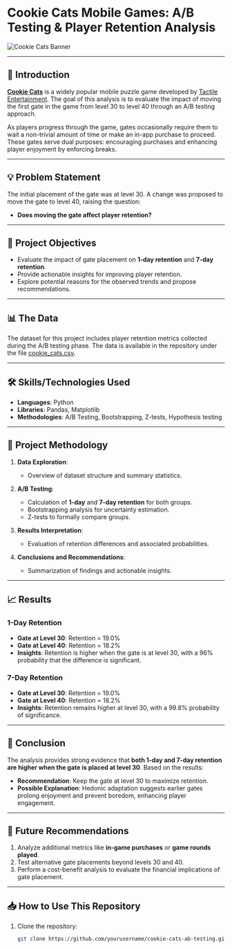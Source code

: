 # Cookie Cats Mobile Games: A/B Testing & Player Retention Analysis

![Cookie Cats Banner](path_to_your_image.jpg)

---

## 📖 Introduction

[**Cookie Cats**](https://www.google.com/url?q=https%3A%2F%2Fwww.facebook.com%2Fcookiecatsgame) is a widely popular mobile puzzle game developed by [Tactile Entertainment](https://www.google.com/url?q=http%3A%2F%2Ftactile.dk%2F). The goal of this analysis is to evaluate the impact of moving the first gate in the game from level 30 to level 40 through an A/B testing approach.

As players progress through the game, gates occasionally require them to wait a non-trivial amount of time or make an in-app purchase to proceed. These gates serve dual purposes: encouraging purchases and enhancing player enjoyment by enforcing breaks.

---

## 💡 Problem Statement

The initial placement of the gate was at level 30. A change was proposed to move the gate to level 40, raising the question:

- **Does moving the gate affect player retention?**

---

## 🎯 Project Objectives

- Evaluate the impact of gate placement on **1-day retention** and **7-day retention**.
- Provide actionable insights for improving player retention.
- Explore potential reasons for the observed trends and propose recommendations.

---

## 📊 The Data

The dataset for this project includes player retention metrics collected during the A/B testing phase. The data is available in the repository under the file [cookie_cats.csv](link_to_dataset).

---

## 🛠️ Skills/Technologies Used

- **Languages**: Python
- **Libraries**: Pandas, Matplotlib
- **Methodologies**: A/B Testing, Bootstrapping, Z-tests, Hypothesis testing

---

## 📐 Project Methodology

1. **Data Exploration**:
   - Overview of dataset structure and summary statistics.

2. **A/B Testing**:
   - Calculation of **1-day** and **7-day retention** for both groups.
   - Bootstrapping analysis for uncertainty estimation.
   - Z-tests to formally compare groups.

3. **Results Interpretation**:
   - Evaluation of retention differences and associated probabilities.

4. **Conclusions and Recommendations**:
   - Summarization of findings and actionable insights.

---

## 📈 Results

### 1-Day Retention
- **Gate at Level 30**: Retention = 19.0%
- **Gate at Level 40**: Retention = 18.2%
- **Insights**: Retention is higher when the gate is at level 30, with a 96% probability that the difference is significant.

### 7-Day Retention
- **Gate at Level 30**: Retention = 19.0%
- **Gate at Level 40**: Retention = 18.2%
- **Insights**: Retention remains higher at level 30, with a 99.8% probability of significance.

---

## 📌 Conclusion

The analysis provides strong evidence that **both 1-day and 7-day retention are higher when the gate is placed at level 30**. Based on the results:

- **Recommendation**: Keep the gate at level 30 to maximize retention.
- **Possible Explanation**: Hedonic adaptation suggests earlier gates prolong enjoyment and prevent boredom, enhancing player engagement.

---

## 🚀 Future Recommendations

1. Analyze additional metrics like **in-game purchases** or **game rounds played**.
2. Test alternative gate placements beyond levels 30 and 40.
3. Perform a cost-benefit analysis to evaluate the financial implications of gate placement.

---

## 📥 How to Use This Repository

1. Clone the repository:  
   ```bash
   git clone https://github.com/yourusername/cookie-cats-ab-testing.git

